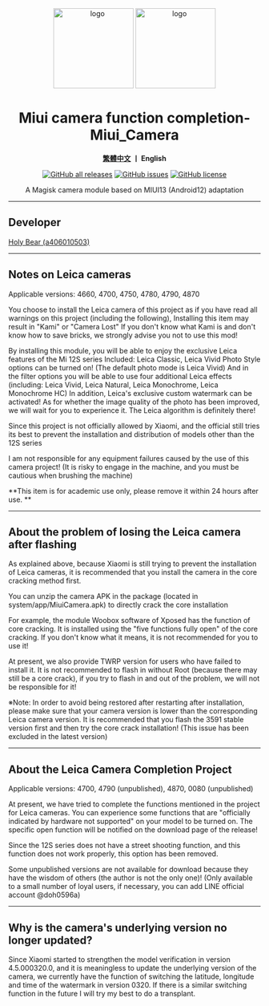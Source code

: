 <div align="center">
   <img width="160" src="https://i.imgur.com/wz2b85J.png" alt="logo">
   <img width="160" src="https://i.imgur.com/jm0M0rG.png" alt="logo">
   <h1>Miui camera function completion-Miui_Camera</h1>
   <p>
       <b><a href="https://github.com/a406010503/Miui_Camera/blob/main/Leica.md">繁體中文</a>  丨 English</b>
   </p>
   <a href="https://github.com/a406010503/Miui_Camera/releases"><img alt="GitHub all releases" src="https://img.shields.io/github/downloads/a406010503/Miui_Camera/total?label=Downloads"></a>
   <a href="https://github.com/a406010503/Miui_Camera/issues"><img alt="GitHub issues" src="https://img.shields.io/github/issues/a406010503/Miui_Camera"></a>
   <a href="https://github.com/a406010503/Miui_Camera/blob/main/LICENSE"><img alt="GitHub license" src="https://img.shields.io/github/license/a406010503/Miui_Camera"></a>
   <p>A Magisk camera module based on MIUI13 (Android12) adaptation</p>
</div>

---

## Developer
[Holy Bear (a406010503)](https://github.com/a406010503)

---

## Notes on Leica cameras
Applicable versions: 4660, 4700, 4750, 4780, 4790, 4870

You choose to install the Leica camera of this project as if you have read all warnings on this project (including the following),
Installing this item may result in "Kami" or "Camera Lost"
If you don't know what Kami is and don't know how to save bricks, we strongly advise you not to use this mod!

By installing this module, you will be able to enjoy the exclusive Leica features of the Mi 12S series
Included: Leica Classic, Leica Vivid Photo Style options can be turned on! (The default photo mode is Leica Vivid)
And in the filter options you will be able to use four additional Leica effects (including: Leica Vivid, Leica Natural, Leica Monochrome, Leica Monochrome HC)
In addition, Leica's exclusive custom watermark can be activated!
As for whether the image quality of the photo has been improved, we will wait for you to experience it. The Leica algorithm is definitely there! <p>

Since this project is not officially allowed by Xiaomi, and the official still tries its best to prevent the installation and distribution of models other than the 12S series<p>
I am not responsible for any equipment failures caused by the use of this camera project! (It is risky to engage in the machine, and you must be cautious when brushing the machine)<p>
**This item is for academic use only, please remove it within 24 hours after use. **</p>

---

## About the problem of losing the Leica camera after flashing
As explained above, because Xiaomi is still trying to prevent the installation of Leica cameras, it is recommended that you install the camera in the core cracking method first. <p>
You can unzip the camera APK in the package (located in system/app/MiuiCamera.apk) to directly crack the core installation<p>
For example, the module Woobox software of Xposed has the function of core cracking. It is installed using the "five functions fully open" of the core cracking. If you don't know what it means, it is not recommended for you to use it! <p>
At present, we also provide TWRP version for users who have failed to install it. It is not recommended to flash in without Root (because there may still be a core crack), if you try to flash in and out of the problem, we will not be responsible for it! <p>
※Note: In order to avoid being restored after restarting after installation, please make sure that your camera version is lower than the corresponding Leica camera version. It is recommended that you flash the 3591 stable version first and then try the core crack installation! (This issue has been excluded in the latest version)</p>

---

## About the Leica Camera Completion Project
Applicable versions: 4700, 4790 (unpublished), 4870, 0080 (unpublished)

At present, we have tried to complete the functions mentioned in the project for Leica cameras.
You can experience some functions that are "officially indicated by hardware not supported" on your model to be turned on.
The specific open function will be notified on the download page of the release!

Since the 12S series does not have a street shooting function, and this function does not work properly, this option has been removed. <p>
Some unpublished versions are not available for download because they have the wisdom of others (the author is not the only one)! (Only available to a small number of loyal users, if necessary, you can add LINE official account @doh0596a)</p>

---

## Why is the camera's underlying version no longer updated?
Since Xiaomi started to strengthen the model verification in version 4.5.000320.0, and it is meaningless to update the underlying version of the camera, we currently have the function of switching the latitude, longitude and time of the watermark in version 0320. If there is a similar switching function in the future I will try my best to do a transplant.
